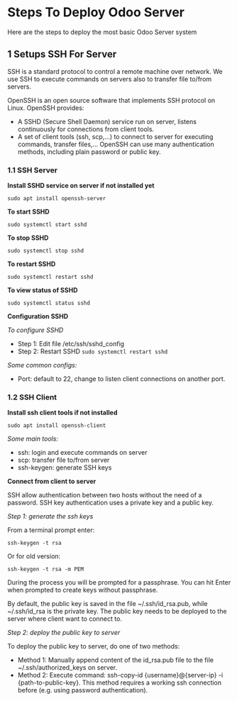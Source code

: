 # Steps To Deploy Odoo Server

Here are the steps to deploy the most basic Odoo Server system

## 1 Setups SSH For Server

SSH is a standard protocol to control a remote machine over network. We use SSH to execute commands on servers also to transfer file to/from servers.

OpenSSH is an open source software that implements SSH protocol on Linux. OpenSSH provides:

- A SSHD (Secure Shell Daemon) service run on server, listens continuously for connections from client tools.
- A set of client tools (ssh, scp,...) to connect to server for executing commands, transfer files,...
OpenSSH can use many authentication methods, including plain password or public key.

### 1.1 SSH Server

**Install SSHD service on server if not installed yet**

```
sudo apt install openssh-server
```

**To start SSHD**

```
sudo systemctl start sshd
```

**To stop SSHD**

```
sudo systemctl stop sshd
```

**To restart SSHD**

```
sudo systemctl restart sshd
```

**To view status of SSHD**

```
sudo systemctl status sshd
```

**Configuration SSHD**

*To configure SSHD*
- Step 1: Edit file /etc/ssh/sshd_config
- Step 2: Restart SSHD `sudo systemctl restart sshd`

*Some common configs:*
- Port: default to 22, change to listen client connections on another port.

### 1.2 SSH Client

**Install ssh client tools if not installed**

```
sudo apt install openssh-client
```

*Some main tools:*

- ssh: login and execute commands on server
- scp: transfer file to/from server
- ssh-keygen: generate SSH keys

**Connect from client to server**

SSH allow authentication between two hosts without the need of a password. SSH key authentication uses a private key and a public key.

*Step 1: generate the ssh keys*

From a terminal prompt enter:

```
ssh-keygen -t rsa
```
Or for old version:

```
ssh-keygen -t rsa -m PEM
```

During the process you will be prompted for a passphrase. You can hit Enter when prompted to create keys without passphrase.

By default, the public key is saved in the file ~/.ssh/id_rsa.pub, while ~/.ssh/id_rsa is the private key. The public key needs to be deployed to the server where client want to connect to.

*Step 2: deploy the public key to server*

To deploy the public key to server, do one of two methods:

- Method 1: Manually append content of the id_rsa.pub file to the file ~/.ssh/authorized_keys on server.
- Method 2: Execute command: ssh-copy-id {username}@{server-ip} -i {path-to-public-key}. This method requires a working ssh connection before (e.g. using password authentication).

